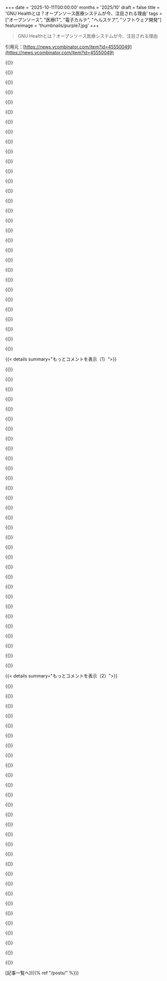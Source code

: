 +++
date = '2025-10-11T00:00:00'
months = '2025/10'
draft = false
title = 'GNU Healthとは？オープンソース医療システムが今、注目される理由'
tags = ["オープンソース", "医療IT", "電子カルテ", "ヘルスケア", "ソフトウェア開発"]
featureimage = 'thumbnails/purple7.jpg'
+++

> GNU Healthとは？オープンソース医療システムが今、注目される理由

引用元：[https://news.ycombinator.com/item?id=45550049](https://news.ycombinator.com/item?id=45550049)




{{<matomeQuote body="数年前、あるRedditユーザーが完全にオープンソースのソフトウェアと自作のEHRシステムで歯科医院を始めたんだ。すごく面白い話だけど、ここでは誰も投稿してないみたいだね。彼のReddit履歴は見れないけど、まだ使ってるはずだよ。1週間前に最後のコミットがあったし。<br>https://www.reddit.com/r/linux/comments/p5phju/progress_repo...https://www.reddit.com/r/linux/comments/x2mls1/update_starti..." userName="unleaded" createdAt="2025/10/11 18:12:18" color="#45d325">}}




{{<matomeQuote body="それはClear.dentalの創設者、Dr. Tej Shahのプロジェクトだよ。<br>https://clear.dental/<br>https://gitlab.com/cleardental<br>https://www.linkedin.com/in/tej-shah-17829195" userName="rancar2" createdAt="2025/10/11 19:32:43" color="#38d3d3">}}




{{<matomeQuote body="そして、その2.0バージョンのソースはこちらだよ。<br>https://invent.kde.org/desiotaku/cleardental" userName="nja" createdAt="2025/10/11 21:08:20" color="#ff5c5c">}}




{{<matomeQuote body="このプロジェクトはすごいね！少しだけ医療関連のソフトウェア業界に触れたことがあるんだけど、どんなサービスプロバイダーにとっても参入障壁がすごく高いんだ（ちゃんとした理由があるのはわかるけどね）。GNU Healthみたいなプロジェクトがどうやってこの環境で使われるのか、疑問に思ったよ。" userName="chanux" createdAt="2025/10/12 03:31:34" color="">}}




{{<matomeQuote body="えーと、最近AMAがあったから、彼らがまだ使ってるかとかをRedditで聞いてみたんだ。HNのコメントも出してね。意外なことに100件もコメントがあったのに、オープンソース関連の質問はなかったみたいで、ちょっと驚いたよ。<br>Offtopicだけど、イギリス在住だとRedditが使えないのは悲しいね。君にコメントを見てもらいたいから、パーマリンクにしてInternet Archiveにアップロードしたんだ。ここにリンクがあるから僕が書いたのを見てね。<br>https://old.reddit.com/r/Dentistry/comments/1o3hawd/prison_d...<br>https://web.archive.org/web/20251011182126/https://old.reddi...<br>これがOPの役に立つといいな。数日間はアーカイブを更新し続けるか、興味があれば情報を伝えるよ。人生の他の多くのことと同じで、僕自身もよく分からないけどね。" userName="Imustaskforhelp" createdAt="2025/10/11 18:19:46" color="#ff33a1">}}




{{<matomeQuote body="僕の小さな町にいる医師が、FileMakerで独自のオープンソースEMRソフトウェアを作ったんだ。<br>https://cottagemed.org/p/24/Cottage-Med<br>彼の診療所では、物々交換での支払いも受け付けているよ。<br>https://cottagemed.org/p/15/About-Our-Practice" userName="dugmartin" createdAt="2025/10/13 11:40:53" color="#ff5733">}}




{{<matomeQuote body="「彼のReddit履歴が見れない」って言ってたけど、このユーザーページもダメだった？<br>https://old.reddit.com/user/DesiOtaku" userName="gaws" createdAt="2025/10/12 04:33:31" color="">}}




{{<matomeQuote body="「イギリスにいるからReddit履歴が見れない」ってどういう意味？" userName="omnibrain" createdAt="2025/10/11 18:15:34" color="">}}




{{<matomeQuote body="何らかの理由でNSFWタグが付いていて、年齢確認するのが面倒なんだ。" userName="unleaded" createdAt="2025/10/11 18:17:59" color="">}}




{{<matomeQuote body="Redditでサインアップを求められないようにするには、www.reddit.comをold.reddit.comに変えるだけだよ。UKでもこれでいけるのかな？それとも認証が必要になる？" userName="Imustaskforhelp" createdAt="2025/10/11 18:22:18" color="">}}




{{<matomeQuote body="いや、reddit.comの代わりにrl.bloat.catみたいなのを使ってみて。Redditのコミュニティが管理してる代替インターフェースに飛ぶから、それで使えるよ。" userName="coffeeaddict1" createdAt="2025/10/11 18:35:59" color="#ff5733">}}




{{<matomeQuote body="Redditの代替フロントエンドはAPI問題で厳しい状況だね。UKの検閲法はインターネットの自由を脅かし、VPNやTorノードまで標的にされそうで怖い。この動きは今すぐ止めるべきだ。<br>bloat.catのブログ（https://bloat.cat/blog/updates-may-25/）によるとRedlibはリソースを食う。Monero使用でOpsecは優れてるけど、Redditにブロックされnginx 502エラーが出たよ。" userName="Imustaskforhelp" createdAt="2025/10/11 19:09:27" color="#45d325">}}




{{<matomeQuote body="UKではRedditのプロフィールを見られないってことだよ。マジで！<br>たくさんのプロフィールがNSFWタグ付けされてるけど、なんでかよくわからない。わざとやってる人はほとんどいないだろうし、昔NSFWの投稿をしたことがある人に自動で付くのかもしれないね。スポーツのサブで大敗をNSFWとして投稿するような、おもしろ目的も含まれるよ。" userName="eterm" createdAt="2025/10/11 18:18:25" color="#ff33a1">}}




{{<matomeQuote body="最近Redditで、投稿とコメント履歴を非公開にできるようになったんだ。驚くほど多くの人がもう設定してるみたい（新しいアカウントはデフォルトなのかな？）。だから、これはもう世界中で当たり前になるだろうね :)" userName="perching_aix" createdAt="2025/10/11 18:23:50" color="">}}




{{<matomeQuote body="最近プロフィールの投稿履歴が見えないことが多くて、バグだと思ってたんだ。検索してもそういう設定ができるのか分からなかったから、これがプライバシー保護のためって聞いてすごく嬉しいよ。早速有効にした！<br>残念なのは、この設定が新しいRedditでしかできないってことだね。" userName="kaladin-jasnah" createdAt="2025/10/11 19:33:17" color="">}}




{{<matomeQuote body="個人的には、この機能には賛否両論あるね。<br>履歴が見えると嘘つきや悪質なユーザーを見つけやすかったけど、プライバシー侵害や嫌がらせの原因にもなったし、小さな検閲も可能だった。<br>ユーザー名やアバターは残るから、スクレイピングで結局投稿は紐付けられてしまう。これは根本解決にはなってないんだ。<br>信頼には情報共有が、プライバシーには情報隠蔽が必要。この相反する考えが解決策を難しくしているね。難しい世の中だよ。" userName="perching_aix" createdAt="2025/10/11 21:52:49" color="#ff33a1">}}




{{<matomeQuote body="OPのコメントでも言ったけど、ここにも書くね、スパムだったらごめん。<br>www.reddit.comをold.reddit.comに変えれば、サインアップを求められないよ（少なくとも私の国ではね）。UKでもこれでいけるのかな？それともまだ認証が必要になる？" userName="Imustaskforhelp" createdAt="2025/10/11 18:22:47" color="">}}




{{<matomeQuote body="UKでは私には効かないよ。" userName="gjm11" createdAt="2025/10/11 19:02:39" color="">}}




{{<matomeQuote body="ヘルスセンターは、こういう商用製品に信じられないほどのお金を払ってるけど、私の経験だと、ヘルスセンター自体には技術的なリソースがほとんどないんだ。<br>だから、商用ソフトウェア提供者が提供する本当の”価値”は、高額な費用を払う顧客へのセットアップ、サポート、そして手厚い指導だったりする。<br>GNU Health製品を既存の商用システムと統合する、ニッチだけど高収入の市場が生まれるだろうし、計画、アップグレード、電話やメールでのサポートなど、ソフトウェアを使うヘルスセンターを支援する継続的な機会もあるだろうね。" userName="leakycap" createdAt="2025/10/11 16:05:28" color="#ff33a1">}}




{{<matomeQuote body="デジタル技術やオープンソースは、問題が起きたときの責任の所在や保険が課題だね。誰に訴えればいいの？<br>中小企業はGmailみたいなSaaSを選ぶことが多いから、企業の後援がないとオープンソースは趣味レベルで終わっちゃうよ。" userName="gjsman-1000" createdAt="2025/10/11 16:52:28" color="#ff33a1">}}




{{<matomeQuote body="NHS Englandがこれを見て、イギリスの病院やGPが導入できるシステムを作るのを想像できるね。" userName="Angostura" createdAt="2025/10/11 17:27:58" color="">}}




{{<matomeQuote body="EUが法整備を統一して、加盟国みんなでオープンソースのジャーナリングシステムを開発できたら、とんでもない額のお金が節約できるんじゃないかな。" userName="bjoli" createdAt="2025/10/11 20:39:23" color="">}}




{{<matomeQuote body="お金を使うことが経済の原動力だよ。多様で高価な医療ソフトウェアがなければ、何千人もの従業員が職を失い、経済にお金が回らなくなるんじゃないかな。" userName="ivanjermakov" createdAt="2025/10/11 21:13:37" color="">}}




{{<matomeQuote body="違うよ。病院は請求額を最大化するためにEHRを使ってるんだ。それが本質だよ。<br>個人開業医は減ってるし、病院のIT購入トレンドが標準なんだ。彼らは請求目的でEHRを使っているんだよ。" userName="doctorpangloss" createdAt="2025/10/11 18:33:46" color="">}}




{{<matomeQuote body="全部大文字で書いたって意見は強くならないよ。<br>病院は請求額を最大化するためにEHRを使うって？<br>病院と仕事をしてきたけど、これは間違いだね。EHRは支払い側や法律で義務付けられてるから使われてるんだよ。強制なしでEHRに切り替えた例は見たことないな。" userName="leakycap" createdAt="2025/10/11 18:48:21" color="#785bff">}}




{{<matomeQuote body="それは「割れた窓の誤謬」だよ。" userName="IsTom" createdAt="2025/10/11 21:47:31" color="">}}




{{<matomeQuote body="アメリカでは、Veteran’s Administrationが独自のEHR「Vista」を開発してパブリックドメインで公開したんだ。<br>彼らはここ7、8年、商用EHRへの移行を試してるけど、ほとんど失敗してるみたいだね。" userName="marcusb" createdAt="2025/10/11 18:28:02" color="#45d325">}}




{{<matomeQuote body="「割れた窓」は誤謬じゃないよ。むしろ、それが誤謬だっていう認識が誤謬なんだ。<br>経済を刺激したり、生活を良くすることもあるけど、いつもそうとは限らないね。" userName="cyberax" createdAt="2025/10/12 00:35:34" color="">}}




{{<matomeQuote body="Gmailを使うだけで、セルフホストに時間をかけない方がいいって？<br>Googleは気まぐれだし、問題があっても連絡しにくいのに、ビジネスで使うなんて本気？<br>企業の後援がないとオープンソースは趣味のままだって？<br>何百万人に使われてるオープンソースプロジェクトに、みんな趣味人だって言うつもり？<br>誰を訴えるか、保険は？って言うけど、今の方が誰かを特定しやすいよ。" userName="leakycap" createdAt="2025/10/11 17:11:23" color="#ff33a1">}}




{{<matomeQuote body="Vistaは古くて、COBOLの邪悪な双子MUMPSで書かれてるんだって。" userName="cyberax" createdAt="2025/10/11 18:56:09" color="">}}




{{< details summary="もっとコメントを表示（1）">}}

{{<matomeQuote body="EHRの利用は支払者や法律で義務付けられてるのが理由で、外部からの強制なしに導入した組織は見たことないな。でも、病院が特注のEHRからEpicみたいな大規模EHRに切り替える例もあるよ。収益機能が理由だね。" userName="bonsai_spool" createdAt="2025/10/11 20:49:41" color="#38d3d3">}}




{{<matomeQuote body="企業スポンサーなしで「何百万もの人が使ってる」オープンソースプロジェクトって、一つでも挙げられる？" userName="throw-the-towel" createdAt="2025/10/11 17:29:55" color="">}}




{{<matomeQuote body="ソフトウェアがFOSSで、中小企業がホスティングやサポートを提供できるのはwin/winでいいね。一番良いのは、オープンで拡張可能なデータ交換フォーマットがあれば、紙の作業をなくせることだ。同じ情報を何度も入力する手間がなくなるのは最高だよ。" userName="pstuart" createdAt="2025/10/11 17:22:59" color="#45d325">}}




{{<matomeQuote body="MUMPSは1950年代のJOSSっていう対話型言語の子孫だよ。コマンドが略されるからMUMPSのコードはほとんど読めないし、ノイズみたいに見えるね。COBOLは冗長だけど、MUMPSほど読みにくくはないよ。" userName="vincent-manis" createdAt="2025/10/11 19:59:50" color="#ff33a1">}}




{{<matomeQuote body="収益サイクルも大事だけど、それだけじゃないよ。特注EHRの維持はもう経済的に無理なんだ。連邦の相互運用性規則や高まるユーザーの期待に応えるために必要な機能の開発・維持費用が高すぎて、開発者を雇えないのが現状だよ。" userName="nradov" createdAt="2025/10/11 21:01:19" color="#38d3d3">}}




{{<matomeQuote body="政府が技術者向けの市民予備軍を作ってくれたらいいのに。今の仕事を辞めずに、毎週末ボランティアでインフラ整備を手伝いたいな。" userName="jjmarr" createdAt="2025/10/11 18:44:39" color="#ff5c5c">}}




{{<matomeQuote body="NYC H&HがEpicに切り替える前はQuadraMedを使ってたんだけど、その起動画面には「Revenue Cycle Management」がデカデカと表示されてたよ。両方の主張はちょっと言い過ぎだけど、料金徴収と請求が優先されるのは間違いないね。「外部の強制なしにEHRを導入した例はゼロ」って意見は違うな。政府の義務化より前の80〜00年代にも大規模なEHR導入はあったんだから。" userName="epcoa" createdAt="2025/10/11 19:12:17" color="#785bff">}}




{{<matomeQuote body="「窓を壊すこと」がどうやって人々の生活を良くするの？" userName="lottin" createdAt="2025/10/12 08:16:31" color="">}}




{{<matomeQuote body="MUMPSは1960年代に64KB RAMくらいのミニコンピュータで使われるために開発されたんだ。当時はコードを小さくする必要があったから1文字コマンドになったんだよ。その時は読みにくさは気にされなかったけど、今見るとめちゃくちゃだよね。" userName="nradov" createdAt="2025/10/11 20:48:42" color="#785bff">}}




{{<matomeQuote body="それってオバマ政権下で米国で採用、立ち上げ、資金提供されたんじゃないの？" userName="anjel" createdAt="2025/10/11 17:37:12" color="">}}




{{<matomeQuote body="病院にシステムを導入する人が責任を負うべきだね。自分でゼロから製品を構築するのと同じだから、難しいとは思わないよ。製品にお金を払って導入するならベンダーを訴えられるけど、それは別の状況で、病院は正直言ってそんなことは気にしない。サプライヤーが誰を次に訴えるかなんて病院の問題じゃないんだ。" userName="scott_w" createdAt="2025/10/11 17:17:34" color="#45d325">}}




{{<matomeQuote body="悲しいけど、本当に悲しいけど、それは想像できないな。NHSのITの内情を見てきたからね。" userName="nickdothutton" createdAt="2025/10/11 18:08:52" color="">}}




{{<matomeQuote body="＞ほとんどの政府の義務化より前に、80年代から2000年代初頭にかけて主要なEHRの導入があった。例は？" userName="leakycap" createdAt="2025/10/11 22:27:31" color="">}}




{{<matomeQuote body="下心のないボランティア活動なら社会のためになるけど、結局誰が責任を持つんだ？すぐには目に見える価値がなくても、大変だけど有益な変更を誰が推進するの？リスクや責任を誰が負うんだ？それが市場の目的でしょ。リスクを負った人に報酬を与えるんだ。実証済みのモデルを低コストで改善できるようにする。残念ながら、政府にはリスクと報酬、その他の市場圧力が一切ないよね。" userName="jonhohle" createdAt="2025/10/11 22:30:47" color="#45d325">}}




{{<matomeQuote body="開発者を訴えるんだよ。一般的にそうやって動くんだ。だから、プロジェクトのコミット履歴を調べて、訴訟で名前を挙げられる人全員を特定するってことだね。" userName="throwaway173738" createdAt="2025/10/11 19:18:51" color="#ff5c5c">}}




{{<matomeQuote body="率直に言って、どんな立派な契約や法制度があっても、使ってるシステムがダメならあんたの問題だよ。すべての結果を自由に押し付けることはできないんだ。みんな「サポートが必要だ！」って言って、高価なシステムを買ったり、構築する代わりに買ったりするのに、結局ひどいシステムになっちゃうのをよく見るよ。サポート込みの製品品質が悪ければ問題は残るし、誰かのせいにしても問題は消えないんだ。それに「訴えられるかも」ってケースでも、訴えられる相手がいるってことは、ある意味問題を増やしてるんだよ。訴訟が二つになるからね。" userName="rcxdude" createdAt="2025/10/12 00:55:37" color="#38d3d3">}}




{{<matomeQuote body="これは企業スポンサーシップがプロジェクトの有用性の結果じゃなくて、必須条件だと言ってるのと同じだね。ほとんどの価値あるオープンソースソフトウェアでは、そんなことはなかったよ。" userName="headsman771" createdAt="2025/10/11 17:50:15" color="">}}




{{<matomeQuote body="どうすれば経済を刺激できるんだ？それは機会費用を考慮してないだけだよ。病院が似たようなソフトウェアにもっとお金を払うってことは、実際に医療を改善できる別の何かにお金を払わないってことだ。" userName="IsTom" createdAt="2025/10/12 08:01:45" color="#ff5c5c">}}




{{<matomeQuote body="探してたリンク、これだよ。たどり着くのに3クリックかかったから、みんなの手間を省きたかったんだ。https://codeberg.org/gnuhealth" userName="mcny" createdAt="2025/10/11 16:49:36" color="#38d3d3">}}




{{<matomeQuote body="ユーザーリストも探してたんだ。メインサイトの真ん中にあるカルーセルで見つけたよ。https://www.gnuhealth.org/" userName="chanux" createdAt="2025/10/12 03:41:35" color="#45d325">}}




{{<matomeQuote body="MyGNUHealthのモバイル対応が不十分なことにガッカリしたよ。Androidでコマンドラインが一番簡単なインストール方法なんて信じられない。オープンソースプロジェクトはモバイルへの対応が遅れてるよね。App Storeの法人格や費用が原因なのかな？サーバーアプリは多いのに、App Storeのオープンソースアプリが少ないのはなんでだろうね？" userName="cseleborg" createdAt="2025/10/11 17:55:13" color="#ff5733">}}




{{<matomeQuote body="App Storeの法人格、手数料、変なルールが障壁だよね。AndroidにはF-Droidがあったけど、Googleの変更で潰されそうって話も。PCと比べてスマホに良いオープンソースアプリが少ないのは、ハードウェアが敵対的だからだよ。数少ない例外のスマホはほとんど使われてないしね。" userName="BeetleB" createdAt="2025/10/11 19:37:12" color="#ff5733">}}




{{<matomeQuote body="これって病院で使うものだよね。俺が住んでるところの病院じゃ、医療データの管理にスマホを使ってる職員はいないよ。みんなPCを使ってる。" userName="holri" createdAt="2025/10/11 18:00:00" color="">}}




{{<matomeQuote body="MyGNU HealthってApple Healthみたいな感じで、一般の消費者がバイタルや統計を監視・追跡するのに使われることを想定してるみたいだね。" userName="roxolotl" createdAt="2025/10/11 18:17:14" color="">}}




{{<matomeQuote body="自分の医療データを大企業やFAANGに渡すより、自分で所有する方が理にかなってるよね。" userName="jll29" createdAt="2025/10/11 18:19:29" color="">}}




{{<matomeQuote body="大企業やFAANGが所有してないデバイスで管理するのも大事だよね。iPhoneやGooglizedなスマホには絶対に健康データを置かないよ。" userName="SoftTalker" createdAt="2025/10/12 00:47:20" color="">}}




{{<matomeQuote body="君は過去に生きてるみたいだね。EHRはまだデスクトップPCから使うのがメインだけど、主要なEHRはどれもネイティブモバイルアプリを持ってるよ。臨床医たちはPCカートから離れていても患者カルテを見たり、アラートに対応できることを評価してるんだ。" userName="nradov" createdAt="2025/10/11 18:53:03" color="#45d325">}}




{{<matomeQuote body="これは特定のシステム向けのEpic MyChartのホワイトラベル版になるだろうね。入院患者や顧客向けの接続を埋め込む形で。App Store経由で、自分たち独自のホワイトラベルGNU Healthアプリをリリースすれば、それができる気がする。" userName="cameron_b" createdAt="2025/10/12 12:15:40" color="#45d325">}}




{{<matomeQuote body="Webアプリにすれば、AppleやGoogleのやばい経済システムに煩わされずに済むよ。" userName="tomrod" createdAt="2025/10/11 20:39:26" color="">}}




{{<matomeQuote body="完全に的外れだね。EHRベンダーはAppleやGoogleのアプリストア経由で料金を請求してるわけじゃないから、”やばい経済”は関係ないよ。アプリストアは単なる配布手段で、問題なく機能してるんだ。" userName="nradov" createdAt="2025/10/11 21:04:51" color="#ff5733">}}

{{</details>}}




{{< details summary="もっとコメントを表示（2）">}}

{{<matomeQuote body="患者の重要なデータ安全性を重視する国に住めて幸せだよ。" userName="holri" createdAt="2025/10/12 04:38:50" color="">}}




{{<matomeQuote body="病院や診療所向けの医療ソフトをなんでスマホで動かそうとするんだ？" userName="EasyMark" createdAt="2025/10/12 05:31:50" color="">}}




{{<matomeQuote body="記事読んだ？<br>MyGNUHealthは、デスクトップとモバイルデバイス向けのGNUHealth個人健康記録アプリなんだよ。" userName="PhilippGille" createdAt="2025/10/12 16:53:54" color="">}}




{{<matomeQuote body="まず、医療分野でのオープンソース採用は嬉しいよ。これはオープンソースプロジェクトとして紹介されてるけど、決定権を持つマネージャーや医師にもっとアピールすべきだね。YouTubeで「GNU Health」を検索したら、古いアマチュアのインストール動画ばかりで、公式動画はなかったんだ。公式サイトには検査情報管理があるって書いてあるのに、ドキュメントにないのは不安だよ。ジャマイカ保健省の利用事例も10年前の古いままだし、プロジェクトチームは成功事例をまとめた記事にリンクすべきだね。https://www.moh.gov.jm/technical-services-division/health-in..." userName="harvey9" createdAt="2025/10/12 09:19:00" color="#ff5733">}}




{{<matomeQuote body="これ、めちゃくちゃいいね。「Why Doctor’s Hate Their Computers」をNew Yorkerで読んでから、ずっとこんなソフト探してたんだ。今使ってるソフトをこれで置き換えられるか、どのくらい現実的か気になるな。<br>HN discussions:https://news.ycombinator.com/item?id=24336039<br>https://news.ycombinator.com/item?id=18381969" userName="barbs" createdAt="2025/10/11 23:51:18" color="#ff5733">}}




{{<matomeQuote body="オープンソースへの支持が見れて嬉しいね。MedicareやMedicaidを含む医療データが民間企業に売られ、加工されて学術・医薬品研究機関に再販されるのを見たことがあるよ。約2億人分のアメリカ人患者データで、処方箋や受診記録などが含まれてたんだ。匿名化されてるけど、なぜこんなことが許されるのかいつも疑問に思ってたな。" userName="zkmon" createdAt="2025/10/11 18:05:49" color="#38d3d3">}}




{{<matomeQuote body="HHSは、医療データ（PHI）の非識別化に関する明確なガイドラインを出してるよ。適切に匿名化されれば、特別な規制はなくなるんだ。理論的に再識別化できるって言う研究者もいるけど、実際には成功してないから、懸念は誇張されてると思うな。Medicareは一部しか公開されてないし、大規模データは特定の業者や研究者向けで、第三者への販売は禁止されてるから、君が見たデータは誤解してるはずだよ。https://www.hhs.gov/hipaa/for-professionals/special-topics/d...<br>https://www.cms.gov/data-research/cms-data/types-data-files" userName="nradov" createdAt="2025/10/11 18:59:12" color="#ff5c5c">}}




{{<matomeQuote body="https://ghdx.healthdata.org/record/united-states-marketscan-...<br>これ見ると、一部のMedicareデータが民間企業に所有されてるって書いてあるよ。" userName="zkmon" createdAt="2025/10/11 20:22:40" color="#ff5c5c">}}




{{<matomeQuote body="これはMedicareのデータじゃないっぽいね。商業保険会社が提供してるMedicare Supplementの健康保険プランからのデータで、政府のプログラムじゃないんだ。" userName="nradov" createdAt="2025/10/11 20:37:53" color="#ff5c5c">}}




{{<matomeQuote body="フェデレーションの部分、めちゃくちゃ面白いね。今週スウェーデンで機械学習＼AIトレーニングについて講演するんだけど、僕の提案は同型暗号のような技術をもっと広めることと、主権システムでアクセスとデータを分散できるフェデレーションシステムをもっと使うことなんだ。これはその方向へのかなり重要な進化だよ！" userName="kristopherleads" createdAt="2025/10/11 17:38:19" color="#785bff">}}




{{<matomeQuote body="このトピックにめちゃくちゃ興味あるよ。プレゼンテーションを共有してもらえないかな？" userName="reedciccio" createdAt="2025/10/11 18:45:16" color="">}}




{{<matomeQuote body="サイトで見つけられなかったし、イベントページを探し回る時間もなかったんだ。これってどこかで実際に使われてるの？" userName="commandersaki" createdAt="2025/10/12 00:31:03" color="">}}




{{<matomeQuote body="僕も同じこと探したよ。メインサイトのhttps://www.gnuhealth.orgに、システムを使ってる色々なユーザーがカルーセルで表示されてるよ。" userName="chanux" createdAt="2025/10/12 03:43:50" color="#38d3d3">}}




{{<matomeQuote body="再生医療を研究してるラボで働いてるんだけど、僕らが命を救ってるってよく言われるんだ。でも結局、僕らがやってることが進歩させてるんじゃなくて、このプロジェクトみたいに既存のヘルスケアをみんなが使えるようにすることが重要なんだよ。いつかこれに関連する分野でPhDを取りたいな。みんな、めちゃくちゃすごいよ！" userName="mirawelner" createdAt="2025/10/12 04:06:49" color="#38d3d3">}}




{{<matomeQuote body="悪く思わないでほしいんだけど、GNUはヘルスケアとかユーザビリティ、実用的なソフトウェアとは結びつかない組織だと僕は思うんだ。努力は素晴らしいけど、方向性が間違ってるのかもね。" userName="IshKebab" createdAt="2025/10/11 21:51:41" color="">}}




{{<matomeQuote body="悪く思わないでほしいんだけど、IshKebabはヘルスケアとか使える実用的なソフトウェアについて何か知ってる人だとは思えないよ。使ったことも試したこともないソフトウェアを、根拠のない偏見で批判する意図がどんなに立派でもね。確かに間違ってる。Automake、bash、emacs、gnucash、gnuhealth、coreutils、gnupg、gimp、grep、makeなんかは全部素晴らしいGNUソフトウェアだよ。僕の言葉を信じなくていいから、世界中で広く使われてる、名前を挙げきれないくらいのGNUソフトウェアのリストを見てみてよ。https://www.gnu.org/manual/blurbs.html" userName="righthand" createdAt="2025/10/11 22:37:39" color="#45d325">}}




{{<matomeQuote body="’Automake、bash、emacs、gnucash、gnuhealth、coreutils、gnupg、gimp、grep、makeなんかは全部素晴らしいGNUソフトウェアだよ。’って言うけどさ、Gnucashはまだいいとして、automakeが素晴らしいってマジ？僕が見た中で一番ひどいよ。Makeはパスにスペースがあったらダメだし、複数のMakefileに分けるのも難しい。GIMPもさ、名前からしてね。今はもっと良いKritaがあるじゃん。Bashもそうだけど、これって何十年も使い続けて、やっとまともな代替ソフトに移行してるものばかりじゃんか。" userName="IshKebab" createdAt="2025/10/12 06:19:12" color="#ff33a1">}}




{{<matomeQuote body="じゃあ、何十年も使ってて、今も使ってるソフトウェアだって認めるんだね。それって僕にとってはかなり素晴らしいし、実用的で使えるソフトウェアだよ。完璧なソフトで将来も安泰かって？いや違うけど、君はただ、GNUソフトがどういうわけか悪いとか役に立たないっていう君の突飛な意見を支持する方法を探してるだけだろ。" userName="righthand" createdAt="2025/10/12 12:23:22" color="#ff5733">}}




{{<matomeQuote body="Jiraをどれだけ長く使ってるか聞いてよ…。" userName="IshKebab" createdAt="2025/10/12 14:19:42" color="">}}




{{<matomeQuote body="だって、Jiraを使わない選択肢もあったんじゃないの？" userName="righthand" createdAt="2025/10/12 19:15:46" color="">}}




{{<matomeQuote body="記事のテキストが暗すぎて、俺の老眼にはキツいな。" userName="phkahler" createdAt="2025/10/11 22:36:55" color="">}}




{{<matomeQuote body="これがあれば、病院のほとんどを運営できるって考えたらすごいよな…。" userName="gigatexal" createdAt="2025/10/11 17:31:25" color="">}}




{{<matomeQuote body="…でも、オープンソースのERPもあるんだよね！" userName="jll29" createdAt="2025/10/11 18:19:59" color="">}}




{{<matomeQuote body="GNU Healthの構成（Social Medicine, Bioinformaticsとか）が、ソフトウェアなのか、それともスコープや意図なのか、よく分からん。<br>病院管理（HMIS）や検査室管理（Occhiolino）も、具体的にどんな機能（在庫、スケジューリング、人事とか）があるのか、一般の管理ソフトとどう違うのか知りたい。<br>MyGNUHealthは分かるけど、組み込み型（embedded）も詳細が不明瞭だね。<br>つまり、何が具体的にソフトウェアで、どんな機能があって、医療向けって点がどこなのか、とても分かりにくいんだよ。" userName="einpoklum" createdAt="2025/10/11 17:44:14" color="#38d3d3">}}




{{<matomeQuote body="俺はヘルスケアITの人間だけど、これらの用語は全部すごく具体的な意味があるよ。対象となる人たちには何のことかすごく分かりやすいんだ。" userName="dmd" createdAt="2025/10/11 17:49:27" color="#ff5c5c">}}




{{<matomeQuote body="それらの用語は、同じホームページの後の方でちゃんと説明されてるはずだよ…。" userName="Ensorceled" createdAt="2025/10/11 18:11:35" color="">}}




{{<matomeQuote body="Laboratory Management（Occhiolino）はLMS（Laboratory Management Systems）のことで、検査のオーダー処理、検査機器からの結果取得、そして電子患者記録（EPR）への結果送信を担うソフトウェアだよ。<br>数千の血液検査、生検、組織サンプルを扱う大きなデータベースで、スタッフの作業リストも管理して、診断結果を臨床医に返すためのものなんだ。" userName="dm319" createdAt="2025/10/11 18:01:45" color="#785bff">}}




{{<matomeQuote body="病院で働いてるなら、これらの用語は全部よく分かるはずだよ。直接関わらない用語でも、技師ならたぶん推測できるくらいにはね。" userName="trenchpilgrim" createdAt="2025/10/11 18:13:00" color="#45d325">}}

{{</details>}}



[記事一覧へ]({{% ref "/posts/" %}})

